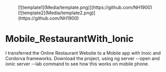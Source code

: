 <figure class="half">
[![template1](Media/template.png)](https://github.com/NH1900) 
[![template2](Media/template2.png)](https://github.com/NH1900)
</figure>

# Mobile_RestaurantWith_Ionic
I transferred the Online Restaurant Website to a Mobile app with Inoic and Cordorva frameworks.
Download the project, using ng server --open and ionic server --lab command to see how this works on mobile phone. 
